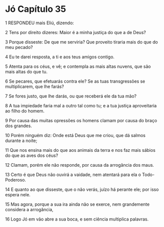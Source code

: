 # Jó Capítulo 35

1	RESPONDEU mais Eliú, dizendo:

2	Tens por direito dizeres: Maior é a minha justiça do que a de Deus?

3	Porque disseste: De que me serviria? Que proveito tiraria mais do que do meu pecado?

4	Eu te darei resposta, a ti e aos teus amigos contigo.

5	Atenta para os céus, e vê; e contempla as mais altas nuvens, que são mais altas do que tu.

6	Se pecares, que efetuarás contra ele? Se as tuas transgressões se multiplicarem, que lhe farás?

7	Se fores justo, que lhe darás, ou que receberá ele da tua mão?

8	A tua impiedade faria mal a outro tal como tu; e a tua justiça aproveitaria ao filho do homem.

9	Por causa das muitas opressões os homens clamam por causa do braço dos grandes.

10	Porém ninguém diz: Onde está Deus que me criou, que dá salmos durante a noite;

11	Que nos ensina mais do que aos animais da terra e nos faz mais sábios do que as aves dos céus?

12	Clamam, porém ele não responde, por causa da arrogância dos maus.

13	Certo é que Deus não ouvirá a vaidade, nem atentará para ela o Todo-Poderoso.

14	E quanto ao que disseste, que o não verás, juízo há perante ele; por isso espera nele.

15	Mas agora, porque a sua ira ainda não se exerce, nem grandemente considera a arrogância,

16	Logo Jó em vão abre a sua boca, e sem ciência multiplica palavras.

